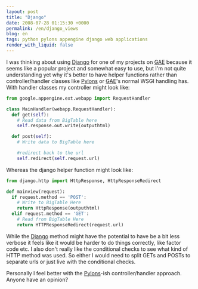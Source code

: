 ```yaml
---
layout: post
title: "Django"
date: 2008-07-28 01:15:30 +0000
permalink: /en/django_views
blog: en
tags: python pylons appengine django web applications
render_with_liquid: false
---
```


<!-- textlint-disable rousseau -->

I was thinking about using [Django](http://www.djangoproject.com) for one of my
projects on [GAE](http://code.google.com/appengine/) because it seems like a
popular project and somewhat easy to use, but I'm not quite understanding yet
why it's better to have helper functions rather than controller/handler classes
like [Pylons](http://pylonshq.com/) or
[GAE](http://code.google.com/appengine/)'s normal WSGI handling has. With
handler classes my controller might look like:

```python
from google.appengine.ext.webapp import RequestHandler

class MainHandler(webapp.RequestHandler):
  def get(self):
    # Read data from BigTable here
    self.response.out.write(outputhtml)

  def post(self):
    # Write data to BigTable here

    #redirect back to the url
    self.redirect(self.request.url)
```

Whereas the django helper function might look like:

```python
from django.http import HttpResponse, HttpResponseRedirect

def mainview(request):
  if request.method == 'POST':
    # Write to BigTable Here
    return HttpResponse(outputhtml)
  elif request.method == 'GET':
    # Read from BigTable Here
    return HTTPResponseRedirect(request.url)
```

While the [Django](http://www.djangoproject.com/) method might have the
potential to have be a bit less verbose it feels like it would be harder to do
things correctly, like factor code etc. I also don't really like the
conditional checks to see what kind of HTTP method was used. So either I would
need to split GETs and POSTs to separate urls or just live with the conditional
checks.

Personally I feel better with the [Pylons](http://pylonshq.com/)-ish
controller/handler approach. Anyone have an opinion?

<!-- textlint-enable rousseau -->
